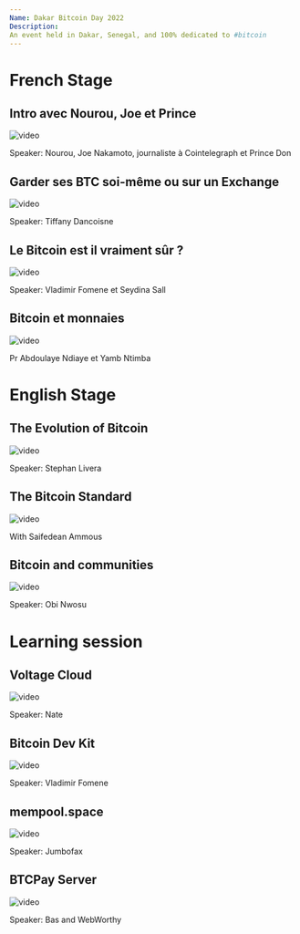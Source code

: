 ```yaml
---
Name: Dakar Bitcoin Day 2022
Description: 
An event held in Dakar, Senegal, and 100% dedicated to #bitcoin
---
```


# French Stage

## Intro avec Nourou, Joe et Prince

![video](https://youtu.be/IgqXPXzfzBw?si=2uC3GCHOM8xcp7dc)

Speaker: Nourou, Joe Nakamoto, journaliste à Cointelegraph et Prince Don

## Garder ses BTC soi-même ou sur un Exchange

![video](https://youtu.be/wb16VgRiOR8?si=cRue86zJsktldbFm)

Speaker: Tiffany Dancoisne

## Le Bitcoin est il vraiment sûr ? 

![video](https://youtu.be/9VZS3r6gkoc?si=gRRXZ6fsQHVx5KkJ)

Speaker: Vladimir Fomene et Seydina Sall

## Bitcoin et monnaies 

![video](https://youtu.be/lzFT7QQEDZQ?si=SqslWebPhRmKBJmg)

Pr Abdoulaye Ndiaye et Yamb Ntimba

# English Stage

## The Evolution of Bitcoin 

![video](https://youtu.be/1BkMDB32XD0?si=bF56Ve3K_JmQ6F0a)

Speaker: Stephan Livera

## The Bitcoin Standard

![video](https://youtu.be/KkU5YkfHaT0?si=pBobfsf0e1jkbA5N)

With Saifedean Ammous

## Bitcoin and communities 

![video](https://youtu.be/qHa28G7l8mg?si=mK5lK6tBumvFDh2U)

Speaker: Obi Nwosu

# Learning session

##  Voltage Cloud 

![video](https://youtu.be/J4B_VB6Ag7U?si=GxJePOFX6pXDHSkG)

Speaker: Nate

## Bitcoin Dev Kit 

![video](https://youtu.be/JnroUwLpKQs?si=q7VkOEZ3leAe71TX)

Speaker: Vladimir Fomene

## mempool.space 

![video](https://youtu.be/KidCZnBqj1w?si=7cqJ7EelYaz4aILs)

Speaker: Jumbofax

##  BTCPay Server

![video](https://youtu.be/wghP6mLP4HU?si=tVlC1ByktQnX22qn)

Speaker: Bas and WebWorthy